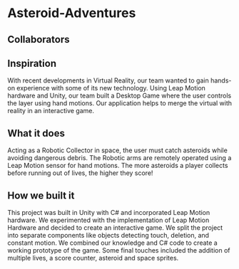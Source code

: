# Asteroid-Adventures

## Collaborators


## Inspiration
With recent developments in Virtual Reality, our team wanted to gain hands-on experience with some of its new technology. Using Leap Motion hardware and Unity, our team built a Desktop Game where the user controls the layer using hand motions. Our application helps to merge the virtual with reality in an interactive game.

## What it does
Acting as a Robotic Collector in space, the user must catch asteroids while avoiding dangerous debris. The Robotic arms are remotely operated using a Leap Motion sensor for hand motions. The more asteroids a player collects before running out of lives, the higher they score!

## How we built it
This project was built in Unity with C# and incorporated Leap Motion hardware. We experimented with the implementation of Leap Motion Hardware and decided to create an interactive game. We split the project into separate components like objects detecting touch, deletion, and constant motion. We combined our knowledge and C# code to create a working prototype of the game. Some final touches included the addition of multiple lives, a score counter, asteroid and space sprites.

